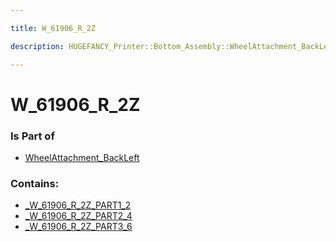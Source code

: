 ```yaml
---

title: W_61906_R_2Z

description: HUGEFANCY_Printer::Bottom_Assembly::WheelAttachment_BackLeft::W_61906_R_2Z

---
```

# W_61906_R_2Z
<script>
    var geoarray = '{"_W_61906_R_2Z_PART1_2": {}, "_W_61906_R_2Z_PART3_6": {}, "_W_61906_R_2Z_PART2_4": {}}';
</script>
<script>
    var basepath = '/assets/HUGEFANCY_Printer/Bottom_Assembly/WheelAttachment_BackLeft/W_61906_R_2Z/';
</script>
<link rel="stylesheet" href="/css/container.css">

<div id="container"></div>

<!-- these are the required scripts for the three.js scene -->
<script src="/lib/three.min.js"></script>
<script src="/lib/OrbitControls.js"></script>
<script src="/lib/RectAreaLightUniformsLib.js"></script>
<!-- this is your app's lib file -->
<script src="/lib/triceratops_app.js"></script>
### Is Part of
- [WheelAttachment_BackLeft](../WheelAttachment_BackLeft)  

### Contains:
- [_W_61906_R_2Z_PART1_2](./W_61906_R_2Z/_W_61906_R_2Z_PART1_2)  
- [_W_61906_R_2Z_PART2_4](./W_61906_R_2Z/_W_61906_R_2Z_PART2_4)  
- [_W_61906_R_2Z_PART3_6](./W_61906_R_2Z/_W_61906_R_2Z_PART3_6)

